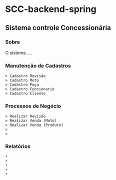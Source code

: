 # SCC-backend-spring

## Sistema controle Concessionária 

### Sobre

O sistema ....


### Manutenção de Cadastros

```
> Cadastro Revisão
> Cadastro Moto
> Cadastro Peça
> Cadastro Funcionario
> Cadastro Cliente
```


### Processos de Negócio

```
> Realizar Revisão
> Realizar Venda (Moto)
> Realizar Venda (Produto)
>  
>
```


### Relatórios

```
* 
* 
*
*
*
```
